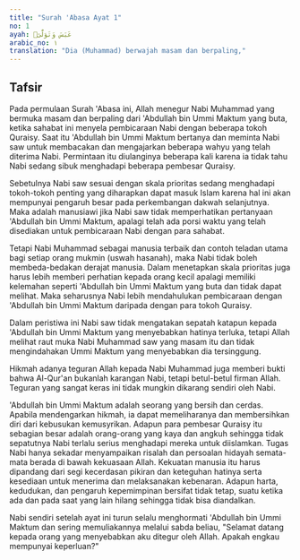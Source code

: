 ```yaml
---
title: "Surah 'Abasa Ayat 1"
no: 1
ayah: عَبَسَ وَتَوَلّٰىٓۙ
arabic_no: ١
translation: "Dia (Muhammad) berwajah masam dan berpaling,"
---
```


## Tafsir

Pada permulaan Surah 'Abasa ini, Allah menegur Nabi Muhammad yang bermuka masam dan berpaling dari 'Abdullah bin Ummi Maktum yang buta, ketika sahabat ini menyela pembicaraan Nabi dengan beberapa tokoh Quraisy. Saat itu 'Abdullah bin Ummi Maktum bertanya dan meminta Nabi saw untuk membacakan dan mengajarkan beberapa wahyu yang telah diterima Nabi. Permintaan itu diulanginya beberapa kali karena ia tidak tahu Nabi sedang sibuk menghadapi beberapa pembesar Quraisy.

Sebetulnya Nabi saw sesuai dengan skala prioritas sedang menghadapi tokoh-tokoh penting yang diharapkan dapat masuk Islam karena hal ini akan mempunyai pengaruh besar pada perkembangan dakwah selanjutnya. Maka adalah manusiawi jika Nabi saw tidak memperhatikan pertanyaan 'Abdullah bin Ummi Maktum, apalagi telah ada porsi waktu yang telah disediakan untuk pembicaraan Nabi dengan para sahabat.

Tetapi Nabi Muhammad sebagai manusia terbaik dan contoh teladan utama bagi setiap orang mukmin (uswah hasanah), maka Nabi tidak boleh membeda-bedakan derajat manusia. Dalam menetapkan skala prioritas juga harus lebih memberi perhatian kepada orang kecil apalagi memiliki kelemahan seperti 'Abdullah bin Ummi Maktum yang buta dan tidak dapat melihat. Maka seharusnya Nabi lebih mendahulukan pembicaraan dengan 'Abdullah bin Ummi Maktum daripada dengan para tokoh Quraisy.

Dalam peristiwa ini Nabi saw tidak mengatakan sepatah katapun kepada 'Abdullah bin Ummi Maktum yang menyebabkan hatinya terluka, tetapi Allah melihat raut muka Nabi Muhammad saw yang masam itu dan tidak mengindahakan Ummi Maktum yang menyebabkan dia tersinggung.

Hikmah adanya teguran Allah kepada Nabi Muhammad juga memberi bukti bahwa Al-Qur'an bukanlah karangan Nabi, tetapi betul-betul firman Allah. Teguran yang sangat keras ini tidak mungkin dikarang sendiri oleh Nabi.

'Abdullah bin Ummi Maktum adalah seorang yang bersih dan cerdas. Apabila mendengarkan hikmah, ia dapat memeliharanya dan membersihkan diri dari kebusukan kemusyrikan. Adapun para pembesar Quraisy itu sebagian besar adalah orang-orang yang kaya dan angkuh sehingga tidak sepatutnya Nabi terlalu serius menghadapi mereka untuk diislamkan. Tugas Nabi hanya sekadar menyampaikan risalah dan persoalan hidayah semata-mata berada di bawah kekuasaan Allah. Kekuatan manusia itu harus dipandang dari segi kecerdasan pikiran dan keteguhan hatinya serta kesediaan untuk menerima dan melaksanakan kebenaran. Adapun harta, kedudukan, dan pengaruh kepemimpinan bersifat tidak tetap, suatu ketika ada dan pada saat yang lain hilang sehingga tidak bisa diandalkan. 

Nabi sendiri setelah ayat ini turun selalu menghormati 'Abdullah bin Ummi Maktum dan sering memuliakannya melalui sabda beliau, "Selamat datang kepada orang yang menyebabkan aku ditegur oleh Allah. Apakah engkau mempunyai keperluan?"